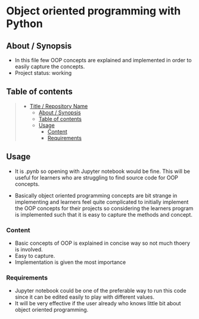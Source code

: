 # Object oriented programming with Python 

## About / Synopsis

* In this file few OOP concepts are explained and implemented in order to easily capture the concepts.
* Project status: working


## Table of contents

> * [Title / Repository Name](#title--repository-name)
>   * [About / Synopsis](#about--synopsis)
>   * [Table of contents](#table-of-contents)
>   * [Usage](#usage)
>     * [Content](#content)
>     * [Requirements](#requirements)



## Usage
- It is .pynb so opening with Jupyter notebook would be fine. This will be useful for learners who are struggling to find source code for OOP concepts. 

- Basically object oriented programming concepts are bit strange in implementing and learners feel quite complicated to initially implement the OOP concepts for their projects so considering the learners program is implemented such that it is easy to capture the methods and concept.

### Content
- Basic concepts of OOP is explained in concise way so not much thoery is involved.
- Easy to capture.
- Implementation is given the most importance

### Requirements
- Jupyter notebook could be one of the preferable way to run this code since it can be edited easily to play with different values.
- It will be very effective if the user already who knows little bit about object oriented programming.
